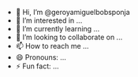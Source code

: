 - 👋 Hi, I’m @geroyamiguelbobsponja
- 👀 I’m interested in ...
- 🌱 I’m currently learning ...
- 💞️ I’m looking to collaborate on ...
- 📫 How to reach me ...
- 😄 Pronouns: ...
- ⚡ Fun fact: ...

<!---
geroyamiguelbobsponja/geroyamiguelbobsponja is a ✨ special ✨ repository because its `README.md` (this file) appears on your GitHub profile.
You can click the Preview link to take a look at your changes.
--->
